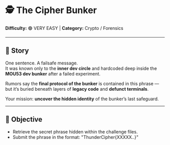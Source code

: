 # 🕵️ The Cipher Bunker  

**Difficulty:**  🟢 VERY EASY | **Category:** Crypto / Forensics  

---

## 📜 Story  

One sentence. A failsafe message.  
It was known only to the **inner dev circle** and hardcoded deep inside the **MOU53 dev bunker** after a failed experiment.  

Rumors say the **final protocol of the bunker** is contained in this phrase — but it’s buried beneath layers of **legacy code** and **defunct terminals**.  

Your mission: **uncover the hidden identity** of the bunker’s last safeguard.  

---

## 🎯 Objective  

- Retrieve the secret phrase hidden within the challenge files.  
- Submit the phrase in the format: "ThunderCipher{XXXXX..}"
